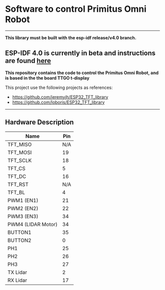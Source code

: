 
# Software to control Primitus Omni Robot

---

**This library must be built with the esp-idf release/v4.0 branch.**

ESP-IDF 4.0 is currently in beta and instructions are found [here](
https://docs.espressif.com/projects/esp-idf/en/v4.0-beta1/get-started/index.html)
---

**This repository contains the code to control the Primitus Omni Robot, and is based in the the board TTGO t-display**

This project use the following projects as references:
* https://github.com/jeremyjh/ESP32_TFT_library
* https://github.com/loboris/ESP32_TFT_library


---

## Hardware Description
| Name                  | Pin    |
| ----------            | ------ |
| TFT_MISO              | N/A    |
| TFT_MOSI              | 19     |
| TFT_SCLK              | 18     |
| TFT_CS                | 5      |
| TFT_DC                | 16     |
| TFT_RST               | N/A    |
| TFT_BL                | 4      |
| PWM1 (EN1)            | 21     |
| PWM2 (EN2)            | 22     |
| PWM3 (EN3)            | 34     |
| PWM4 (LIDAR Motor)    | 34     |
| BUTTON1               | 35     |
| BUTTON2               | 0      |
| PH1                   | 25     |
| PH2                   | 26     |
| PH3                   | 27     |
| TX Lidar              | 2      |
| RX Lidar              | 17      |



